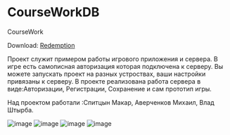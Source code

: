 # CourseWorkDB
CourseWork

Download: <a href="https://github.com/MrVester/CourseWorkDB/releases/tag/old" download="RoqueLike">Redemption</a>

Проект служит примером работы игрового приложения и сервера.
В игре есть самописная авторизация которая подключена к серверу.
Вы можете запускать проект на разных устроствах, ваши настройки привязаны к серверу.
В проекте реализована работа сервера в виде:Авторизации, Регистрации, Сохранение и сам прототип игры.


Над проектом работали :Спитцын Макар, Аверченков Михаил, Влад Штырба.

![image](https://user-images.githubusercontent.com/71410796/219430740-1a938d99-4343-4826-b258-2ade4ad87d4f.png)
![image](https://user-images.githubusercontent.com/71410796/219430800-a16fad08-786e-4041-afa3-6865d95c1b92.png)
![image](https://user-images.githubusercontent.com/71410796/219430887-da7c1900-c01f-4dba-b9d6-a5e0d5bc915e.png)
![image](https://user-images.githubusercontent.com/71410796/219430971-2ff4cea7-417f-4e98-8a36-c30d00c44b7c.png)

